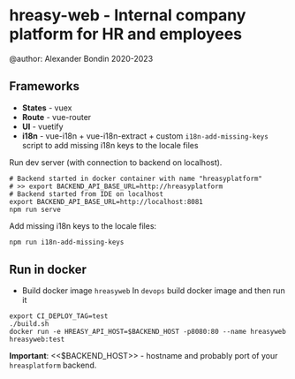 # hreasy-web - Internal company platform for HR and employees

@author: Alexander Bondin 2020-2023

## Frameworks

- **States** - vuex
- **Route** - vue-router
- **UI** - vuetify
- **i18n** - vue-i18n + vue-i18n-extract + custom `i18n-add-missing-keys` script to add missing i18n keys to the locale files

Run dev server (with connection to backend on localhost).
```shell
# Backend started in docker container with name "hreasyplatform"
# >> export BACKEND_API_BASE_URL=http://hreasyplatform
# Backend started from IDE on localhost
export BACKEND_API_BASE_URL=http://localhost:8081
npm run serve
```

Add missing i18n keys to the locale files:
```sh
npm run i18n-add-missing-keys
```

## Run in docker

- Build docker image `hreasyweb`
In `devops` build docker image and then run it
```shell script
export CI_DEPLOY_TAG=test
./build.sh
docker run -e HREASY_API_HOST=$BACKEND_HOST -p8080:80 --name hreasyweb hreasyweb:test
```

**Important**: <<$BACKEND_HOST>> - hostname and probably port of your `hreasplatform` backend. 

